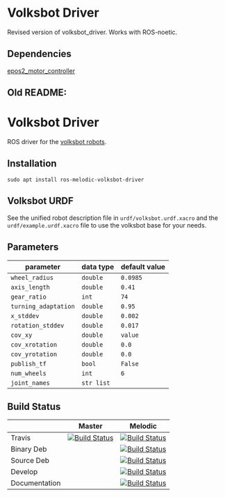 # Volksbot Driver

Revised version of volksbot_driver. Works with ROS-noetic.

## Dependencies

[epos2_motor_controller](https://gitlab.informatik.uni-osnabrueck.de/kbs_sensors/epos2_motor_controller)

## Old README:

Volksbot Driver
===============

ROS driver for the [volksbot robots](https://www.volksbot.de/). 

## Installation
  `sudo apt install ros-melodic-volksbot-driver`
  
## Volksbot URDF
See the unified robot description file in `urdf/volksbot.urdf.xacro` and the `urdf/example.urdf.xacro` file to use the 
volksbot base for your needs.

## Parameters
| parameter            | data type  | default value |
|----------------------|------------|---------------|  
| `wheel_radius`       | `double`   | `0.0985`      |
| `axis_length`        | `double`   | `0.41`        |
| `gear_ratio`         | `int`      | `74`          | 
| `turning_adaptation` | `double`   | `0.95`        |
| `x_stddev`           | `double`   | `0.002`       |
| `rotation_stddev`    | `double`   | `0.017`       |
| `cov_xy`             | `double`   | `value`       |
| `cov_xrotation`      | `double`   | `0.0`         |
| `cov_yrotation`      | `double`   | `0.0`         |
| `publish_tf`         | `bool`     | `False`       |
| `num_wheels`         | `int`      | `6`           |
| `joint_names`        | `str list` |               |

## Build Status

|        | Master | Melodic |
|--------|--------|---------|
| Travis | [![Build Status](https://api.travis-ci.org/uos/volksbot_driver.svg?branch=master)](https://travis-ci.org/uos/volksbot_driver) | [![Build Status](https://api.travis-ci.org/uos/volksbot_driver.svg?branch=melodic)](https://travis-ci.org/uos/volksbot_driver) |
| Binary Deb | | [![Build Status](http://build.ros.org/buildStatus/icon?job=Mbin_uB64__volksbot_driver__ubuntu_bionic_amd64__binary)](http://build.ros.org/job/Mbin_uB64__volksbot_driver__ubuntu_bionic_amd64__binary) |
| Source Deb | | [![Build Status](http://build.ros.org/buildStatus/icon?job=Msrc_uB__volksbot_driver__ubuntu_bionic__source)](http://build.ros.org/job/Msrc_uB__volksbot_driver__ubuntu_bionic__source/) |
| Develop | | [![Build Status](http://build.ros.org/buildStatus/icon?job=Mdev__volksbot_driver__ubuntu_bionic_amd64)](http://build.ros.org/job/Mdev__volksbot_driver__ubuntu_bionic_amd64) |
| Documentation | | [![Build Status](http://build.ros.org/buildStatus/icon?job=Mdoc__volksbot_driver__ubuntu_bionic_amd64)](http://build.ros.org/job/Mdoc__volksbot_driver__ubuntu_bionic_amd64) |
